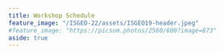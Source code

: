```yaml
---
title: Workshop Schedule
feature_image: "/ISGEO-22/assets/ISGEO19-header.jpeg"
#feature_image: "https://picsum.photos/2560/600?image=873"
aside: true
---
```


